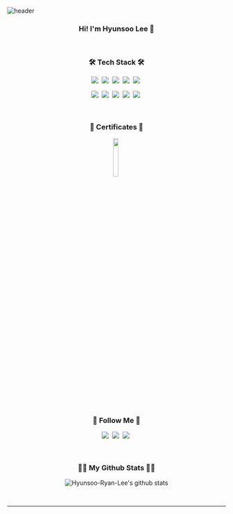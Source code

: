 ![header](https://capsule-render.vercel.app/api?type=waving&color=0:a82da8,100:da8f00&height=200&section=header&text=Hyunsoo-Ryan-Lee&fontAlign=50&fontAlignY=40&fontSize=60&fontColor=ffffff)

<h3 align="center">Hi! I'm Hyunsoo Lee 👋</h3>
<br/>

<h3 align="center">🛠 Tech Stack 🛠</h3>
<p align="center">
  <img src="https://img.shields.io/badge/Python-3766AB?style=flat-square&logo=Python&logoColor=white"/></a>&nbsp
  <img src="https://img.shields.io/badge/Amazon_AWS-ff9900?style=flat-square&logo=amazonaws&logoColor=white"/></a>&nbsp
  <img src="https://img.shields.io/badge/Docker-2ca5e0?style=flat-square&logo=docker&logoColor=white"/></a>&nbsp
  <img src="https://img.shields.io/badge/kubernetes-326ce5?style=flat-square&logo=kubernetes&logoColor=white"/></a>&nbsp
  <img src="https://img.shields.io/badge/Ubuntu-E95420?style=flat-square&logo=ubuntu&logoColor=white"/></a>&nbsp
</p>
<p align="center">
  <img src="https://img.shields.io/badge/Apache_Spark-FFFFFF?style=flat-square&logo=apachespark&logoColor=#E35A16"/></a>&nbsp
  <img src="https://img.shields.io/badge/Airflow-017CEE?style=flat-square&logo=ApacheAirflow&logoColor=white"/></a>&nbsp
  <img src="https://img.shields.io/badge/pandas-150458?style=flat-square&logo=pandas&logoColor=white"/></a>&nbsp
  <img src="https://img.shields.io/badge/fastapi-109989?style=flat-square&logo=FASTAPI&logoColor=white"/></a>&nbsp
  <img src="https://img.shields.io/badge/Tensorflow-61DAFB?style=flat-square&logo=Tensorflow&logoColor=white"/></a>&nbsp
</p>
<br/>

<h3 align="center">📜 Certificates 📜</h3>
<p align="center">
  <img src="https://github.com/Hyunsoo-Ryan-Lee/Hyunsoo-Ryan-Lee/assets/83285291/a6a8077c-f332-4e58-85b3-0ad6fc5910e2" width="15%" height="15%"></a>&nbsp
</p>
<br/>

<h3 align="center">👋 Follow Me 👋</h3>
<p align="center">
  <a href="mailto:hyunsooyein@gmail.com" target="_blank"><img src="https://img.shields.io/badge/Gmail-d14836?style=flat-square&logo=Gmail&logoColor=white&link=daekyeongp96@gmail.com" target='_blank'></a>&nbsp
  <a href="https://www.linkedin.com/in/hyunsoo-ryan-lee-824a7917a/" target="_blank"><img src="https://img.shields.io/badge/LinkedIn-0A66C2?style=flat-square&logo=LinkedIn&logoColor=white&link=https://www.linkedin.com/in/hyunsoo-ryan-lee-824a7917a target='_blank'"/></a>&nbsp
  <a href="https://hyunsoo-ryan-lee.github.io/" target="_blank"><img src="https://img.shields.io/badge/TechBlog-04B431?style=flat-square&logo=BookStack&logoColor=white&link=https://hyunsoo-ryan-lee.github.io target='_blank'"/></a>&nbsp
</p>

<br/>

<h3 align="center">👨‍💻 My Github Stats 👨‍💻</h3>
<div align="center">

![Hyunsoo-Ryan-Lee's github stats](https://github-readme-stats.vercel.app/api?username=Hyunsoo-Ryan-Lee&theme=gruvbox&show_icons=true)
<!--![Hyunsoo-Ryan-Lee's github stats](https://github-readme-stats.vercel.app/api/top-langs/?username=Hyunsoo-Ryan-Lee&show_icons=true&hide_border=true&theme=gruvbox)-->
</div>
<br/>



 <hr>

